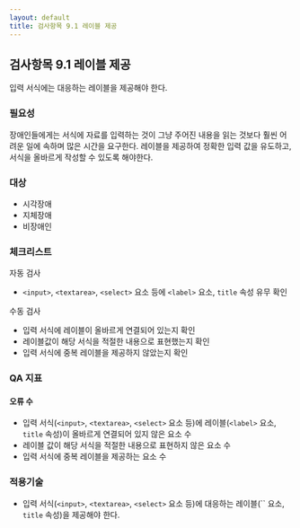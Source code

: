 ```yaml
---
layout: default
title: 검사항목 9.1 레이블 제공
---
```


## 검사항목 9.1 레이블 제공
입력 서식에는 대응하는 레이블을 제공해야 한다.

### 필요성
장애인들에게는 서식에 자료를 입력하는 것이 그냥 주어진 내용을 읽는 것보다 훨씬 어려운 일에 속하며 많은 시간을 요구한다. 레이블을 제공하여 정확한 입력 값을 유도하고, 서식을 올바르게 작성할 수 있도록 해야한다.

### 대상
* 시각장애
* 지체장애
* 비장애인

### 체크리스트
자동 검사
* `<input>`, `<textarea>`, `<select>` 요소 등에 `<label>` 요소, `title` 속성 유무 확인

수동 검사
* 입력 서식에 레이블이 올바르게 연결되어 있는지 확인
* 레이블값이 해당 서식을 적절한 내용으로 표현했는지 확인
* 입력 서식에 중복 레이블을 제공하지 않았는지 확인

### QA 지표
#### 오류 수
* 입력 서식(`<input>`, `<textarea>`, `<select>` 요소 등)에 레이블(`<label>` 요소, `title` 속성)이 올바르게 연결되어 있지 않은 요소 수
* 레이블 값이 해당 서식을 적절한 내용으로 표현하지 않은 요소 수
* 입력 서식에 중복 레이블을 제공하는 요소 수

### 적용기술
* 입력 서식(`<input>`, `<textarea>`, `<select>` 요소 등)에 대응하는 레이블(``<label> 요소, `title` 속성)을 제공해야 한다.
